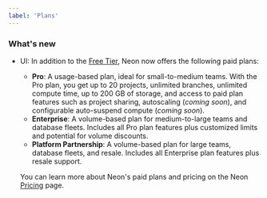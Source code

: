 ```yaml
---
label: 'Plans'
---
```


### What's new

- UI: In addition to the [Free Tier](/docs/introduction/technical-preview-free-tier), Neon now offers the following paid plans:
  
  - **Pro**: A usage-based plan, ideal for small-to-medium teams. With the Pro plan, you get up to 20 projects, unlimited branches, unlimited compute time, up to 200 GB of storage, and access to paid plan features such as project sharing, autoscaling (_coming soon_), and configurable auto-suspend compute (_coming soon_).
  - **Enterprise**: A volume-based plan for medium-to-large teams and database fleets. Includes all Pro plan features plus customized limits and potential for volume discounts.
  - **Platform Partnership**: A volume-based plan for large teams, database fleets, and resale. Includes all Enterprise plan features  plus resale support.

  You can learn more about Neon's paid plans and pricing on the Neon [Pricing](https://neon.tech/pricing) page.
